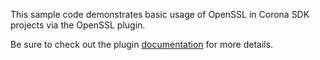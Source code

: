 This sample code demonstrates basic usage of OpenSSL in Corona SDK projects via the OpenSSL plugin.

Be sure to check out the plugin [documentation](https://docs.coronalabs.com/plugin/openssl/index.html) for more details.
